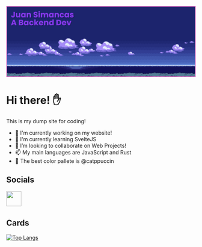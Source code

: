 [![MasterHead](./banner.png)](https://www.github.com/SrLebel)

# Hi there! ✋
This is my dump site for coding!
- 🔭 I'm currently working on my website!
- 🌱 I'm currently learning SvelteJS
- 👯 I’m looking to collaborate on Web Projects!
- 📫 My main languages are JavaScript and Rust
- 🥥 The best color pallete is @catppuccin

## Socials
<a target="blank" href="x.com/ThyLebelSr"><img src="https://cdn.jsdelivr.net/gh/devicons/devicon/icons/twitter/twitter-original.svg" height=40 width=40/> </a>
          
## Cards

[![Top Langs](https://github-readme-stats.vercel.app/api/top-langs/?username=anuraghazra)](https://github.com/anuraghazra/github-readme-stats)
